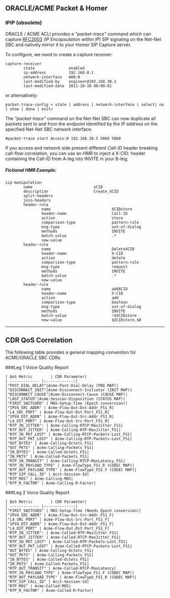 ## ORACLE/ACME Packet & Homer
<!-- 
### IPFIX (new)

ORACLE /ACME PACKET Net-Net SBCs features a built in "Capture Agent" using a custom IPFIX template to export SIP messages and Statistics in realtime from the core. HORACLIFIX converts IPFIX to HEP for HOMER and HEPIC without requiring port mirroring and switches/probes/agents.

##### Setup
Install either HORACLIFIX (go) or HEPFIX (js) to translate IPFIX to HEP:

###### HORACLIFIX
```
go get http://github.com/negbie/horaclifix
go install http://github.com/negbie/horaclifix
```

Launch HORACLIFIX with command line parameters:
```
horaclifix -H 10.0.0.123:9060&
```

###### HEPFIX
```
git clone https://github.com/sipcapture/hepfix.js
cd hepfix.js
npm install
```

Configure HEPFIX with the HOMER IP:PORT details in ```config.js```
```
{
  ipfix_config: {
    debug: false,
    IPFIX_PORT: 4739
  },
  hep_config: {
    debug: false,
    HEP_SERVER: '10.0.0.123',
    HEP_PORT: 9060,
    HEP_ID: 2017,
    HEP_PASS: 'oracme'
  }
}
```
Once completed, start HEPFIX:
```
nodejs hepfix.js
```

------------------

### COMM-MONITOR

Next we will configure our ACME SBC comm-monitor to point at the HEPFIX IP and PORT
```
comm-monitor
    state           enabled
    qos-enable      enabled
    sbc-grp-id      0
    tls-profile
    monitor-collector
        address               192.168.122.1
        port                  4739
        network-interface     wancom0:0
```

<img src="https://camo.githubusercontent.com/266f73ec9fd3e9056f7ecdbeda4390a7ffffa8b4/687474703a2f2f692e696d6775722e636f6d2f45726b6a6939502e706e67">

--------------
-->

### IPIP (obsolete)

ORACLE / ACME ACLI provides a *"packet-trace"* command which can capture [RFC2003](https://tools.ietf.org/html/rfc2003) *(IP Encapsulation within IP)* SIP signaling on the Net-Net SBC and natively mirror it to your Homer SIP Capture server. 

To configure, we need to create a capture receiver:
```
capture-receiver
        state               enabled
        ip-address          192.168.0.1
        network-interface   m00:0
        last-modified-by    engineer@192.168.30.1
        last-modified-date  2011-10-10 00:00:01
```

or alternatively:

```
packet-trace-config < state | address | network-interface | select| no | show | done | exit>
```

The *"packet-trace"* command on the Net-Net SBC can now duplicate all packets sent to and from the endpoint identified by the IP address on the specified Net-Net SBC network interface:
```
#packet-trace start Access:0 192.168.30.5 5060 5060
```

If you access and network side present different *Call-ID* header breaking call-flow correlation, you can use an *HMR* to inject a X-CID: header containing the Call-ID from A-leg into INVITE in your B-leg;

##### *Fictional HMR Example:*

```
sip-manipulation
        name                           xCID
        description                    Create_XCID
        split-headers
        join-headers
        header-rule
                name                           XCIDstore
                header-name                    Call-ID
                action                         store
                comparison-type                pattern-rule
                msg-type                       out-of-dialog
                methods                        INVITE
                match-value                    .*
                new-value
        header-rule
                name                   	       DeleteXCID
                header-name            	       X-CID
                action                 	       delete
                comparison-type        	       pattern-rule
                msg-type               	       request
                methods                	       INVITE
                match-value            	       .*
                new-value
        header-rule
                name                           addXCID
                header-name                    X-CID
                action                         add
                comparison-type                boolean
                msg-type                       out-of-dialog
                methods                        INVITE
                match-value                    !$XCIDstore
                new-value                      $XCIDstore.$0
```


---------------------

## CDR QoS Correlation
The following table provides a general mapping convention for ACME/ORACLE SBC CDRs

###Leg 1 Voice Quality Report
```
| QoS Metric        | CDR Parameter|
| ------------- |:------------:| 
|"POST_DIAL_DELAY"|Acme-Post-Dial-Delay (PDD MAP)|
|"DISCONNECT_INIT"|Acme-Disconnect-Initiator (INIT MAP)|
|"DISCONNECT_CAUSE"|Acme-Disconnect-Cause (CAUSE MAP)|
|"LAST_STATUS"|Acme-Session-Disposition (STATUS MAP)|
|"FIRST_SWITCHED" | MAS-Setup-Time (Epoch conversion)|
|"IPV4_SRC_ADDR" | Acme-Flow-Out-Dst-Addr_FS1_R|
|"L4_SRC_PORT" | Acme-Flow-Out-Dst-Port_FS1_R|
|"IPV4_DST_ADDR" | Acme-Flow-Out-Src-Addr_FS1_R|
|"L4_DST_PORT" | Acme-Flow-Out-Src-Port_FS1_R|
|"RTP_IN_JITTER": | Acme-Calling-RTCP-MaxJitter_FS1|
|"RTP_OUT_JITTER" | Acme-Calling-RTP-MaxJitter_FS1|
|"RTP_IN_PKT_LOST" | Acme-Calling-RTCP-Packets-Lost_FS1|
|"RTP_OUT_PKT_LOST" | Acme-Calling-RTP-Packets-Lost_FS1|
|"OUT_BYTES" | Acme-Calling-Octets_FS1|
|"OUT_PKTS" | Acme-Calling-Packets_FS1|
|"IN_BYTES" | Acme-Called-Octets_FS1|
|"IN_PKTS" | Acme-Called-Packets_FS1|
|"RTP_IN_TRANSIT" | Acme-Calling-RTCP-MaxLatency_FS1|
|"RTP_IN_PAYLOAD_TYPE" | Acme-FlowType_FS1_R (CODEC MAP)|
|"RTP_OUT_PAYLOAD_TYPE" | Acme-FlowType_FS1_F (CODEC MAP)|
|"RTP_SIP_CALL_ID" | Acct-Session-Id|
|"RTP_MOS" | Acme-Calling-MOS|
|"RTP_R_FACTOR" | Acme-Calling-R-Factor|
```

###Leg 2 Voice Quality Report
```
| QoS Metric        | CDR Parameter|
| ------------- |:------------:| 
|"FIRST_SWITCHED" | MAS-Setup-Time (Needs Epoch conversion)|
|"IPV4_SRC_ADDR" | Acme-Flow-Out-Src-Addr_FS1_F|
|"L4_SRC_PORT" | Acme-Flow-Out-Src-Port_FS1_F|
|"IPV4_DST_ADDR" | Acme-Flow-Out-Dst-Addr_FS1_F|
|"L4_DST_PORT" | Acme-Flow-Out-Dst-Port_FS1_F|
|"RTP_IN_JITTER": | Acme-Called-RTP-MaxJitter_FS1|
|"RTP_OUT_JITTER" | Acme-Called-RTCP-MaxJitter_FS1|
|"RTP_IN_PKT_LOST" | Acme-Called-RTP-Packets-Lost_FS1|
|"RTP_OUT_PKT_LOST" | Acme-Called-RTCP-Packets-Lost_FS1|
|"OUT_BYTES" | Acme-Calling-Octets_FS1|
|"OUT_PKTS" | Acme-Calling-Packets_FS1|
|"IN_BYTES" | Acme-Called-Octets_FS1|
|"IN_PKTS" | Acme-Called-Packets_FS1|
|"RTP_OUT_TRANSIT" | Acme-Called-RTCP-MaxLatency|
|"RTP_IN_PAYLOAD_TYPE" | Acme-FlowType_FS1_F (CODEC MAP)|
|"RTP_OUT_PAYLOAD_TYPE" | Acme-FlowType_FS1_R (CODEC MAP)|
|"RTP_SIP_CALL_ID" | Acct-Session-Id|
|"RTP_MOS" | Acme-Called-MOS|
|"RTP_R_FACTOR" | Acme-Called-R-Factor|
```
